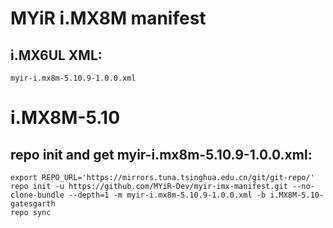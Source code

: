 
# MYiR i.MX8M manifest

## i.MX6UL XML:
```
myir-i.mx8m-5.10.9-1.0.0.xml
```

# i.MX8M-5.10

## repo init and get myir-i.mx8m-5.10.9-1.0.0.xml:
```
export REPO_URL='https://mirrors.tuna.tsinghua.edu.cn/git/git-repo/'
repo init -u https://github.com/MYiR-Dev/myir-imx-manifest.git --no-clone-bundle --depth=1 -m myir-i.mx8m-5.10.9-1.0.0.xml -b i.MX8M-5.10-gatesgarth 
repo sync
```

